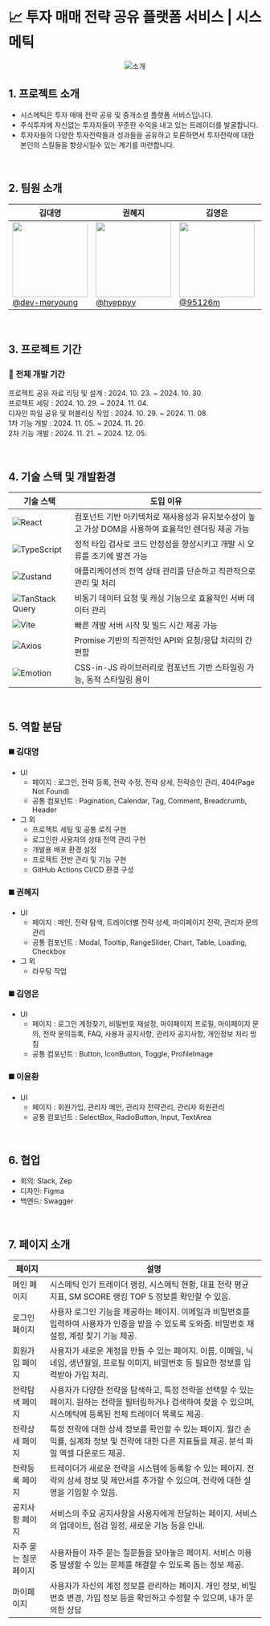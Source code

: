 # 📈 투자 매매 전략 공유 플랫폼 서비스 | 시스메틱

<p align="center">
  <img alt="소개" src="https://github.com/user-attachments/assets/4f139e03-ef78-4fbe-8a8e-7db94d8c2d20">
</p>

## 1. 프로젝트 소개

- 시스메틱은 투자 매매 전략 공유 및 중개소셜 플랫폼 서비스입니다.
- 주식투자에 자신없는 투자자들이 꾸준한 수익을 내고 있는 트레이더를 발굴합니다.
- 투자자들의 다양한 투자전략들과 성과들을 공유하고 토론하면서 투자전략에 대한 본인의 스킬들을 향상시킬수 있는 계기를 마련합니다.

<br>

## 2. 팀원 소개

| **김대영**                                                                                                                                    | **권혜지**                                                                                                                         | **김영은**                                                                                                                                                  | **이윤환**                                                                                                                                                  |
| --------------------------------------------------------------------------------------------------------------------------------------------- | ---------------------------------------------------------------------------------------------------------------------------------- | ----------------------------------------------------------------------------------------------------------------------------------------------------------- | ----------------------------------------------------------------------------------------------------------------------------------------------------------- |
| [<img src="https://avatars.githubusercontent.com/u/106634493?v=4" height=150 width=150> <br/> @dev-meryoung](https://github.com/dev-meryoung) | [<img src="https://avatars.githubusercontent.com/u/92978022?v=4" height=150 width=150> <br/> @hyeppyy](https://github.com/hyeppyy) | [<img src="https://github.com/user-attachments/assets/d1d2b36b-27cd-4ac3-b453-c8f41b0f5424" height=150 width=150> <br/> @95126m](https://github.com/95126m) | [<img src="https://github.com/user-attachments/assets/a53e52f4-7a93-4448-ba6f-21450dca2781" height=150 width=150> <br/> @unanbb](https://github.com/unanbb) |

<br>

## 3. 프로젝트 기간

### 📅 전체 개발 기간

프로젝트 공유 자료 리딩 및 설계 : 2024. 10. 23. ~ 2024. 10. 30.<br>
프로젝트 세팅 : 2024. 10. 29. ~ 2024. 11. 04.<br>
디자인 파일 공유 및 퍼블리싱 작업 : 2024. 10. 29. ~ 2024. 11. 08.<br>
1차 기능 개발 : 2024. 11. 05. ~ 2024. 11. 20.<br>
2차 기능 개발 : 2024. 11. 21. ~ 2024. 12. 05.

<br>

## 4. 기술 스택 및 개발환경

| 기술 스택                                                                                                                  | 도입 이유                                                                                           |
| -------------------------------------------------------------------------------------------------------------------------- | --------------------------------------------------------------------------------------------------- |
| ![React](https://img.shields.io/badge/react-%2320232a.svg?style=for-the-badge&logo=react&logoColor=%2361DAFB)              | 컴포넌트 기반 아키텍처로 재사용성과 유지보수성이 높고 가상 DOM을 사용하여 효율적인 렌더링 제공 가능 |
| ![TypeScript](https://img.shields.io/badge/typescript-%23007ACC.svg?style=for-the-badge&logo=typescript&logoColor=white)   | 정적 타입 검사로 코드 안정성을 향상시키고 개발 시 오류를 조기에 발견 가능                           |
| ![Zustand](https://img.shields.io/badge/zustand-2759C6.svg?style=for-the-badge&logo=zustand&logoColor=white)               | 애플리케이션의 전역 상태 관리를 단순하고 직관적으로 관리 및 처리                                    |
| ![TanStack Query](https://img.shields.io/badge/tanstack--query-FF4154?style=for-the-badge&logo=reactquery&logoColor=white) | 비동기 데이터 요청 및 캐싱 기능으로 효율적인 서버 데이터 관리                                       |
| ![Vite](https://img.shields.io/badge/vite-%23646CFF.svg?style=for-the-badge&logo=vite&logoColor=white)                     | 빠른 개발 서버 시작 및 빌드 시간 제공 가능                                                          |
| ![Axios](https://img.shields.io/badge/axios-5A29E4?style=for-the-badge&logo=axios&logoColor=white)                         | Promise 기반의 직관적인 API와 요청/응답 처리의 간편함                                               |
| ![Emotion](https://img.shields.io/badge/emotion-%23FF69B4.svg?style=for-the-badge&logo=emotion&logoColor=white)            | CSS-in-JS 라이브러리로 컴포넌트 기반 스타일링 가능, 동적 스타일링 용이                              |

<br>

## 5. 역할 분담

### ◼️ 김대영

- UI
  - 페이지 : 로그인, 전략 등록, 전략 수정, 전략 상세, 전략승인 관리, 404(Page Not Found)
  - 공통 컴포넌트 : Pagination, Calendar, Tag, Comment, Breadcrumb, Header
- 그 외
  - 프로젝트 세팅 및 공통 로직 구현
  - 로그인한 사용자의 상태 전역 관리 구현
  - 개발용 배포 환경 설정
  - 프로젝트 전반 관리 및 기능 구현
  - GitHub Actions CI/CD 환경 구성

### ◼️ 권혜지

- UI
  - 페이지 : 메인, 전략 탐색, 트레이더별 전략 상세, 마이페이지 전략, 관리자 문의 관리
  - 공통 컴포넌트 : Modal, Tooltip, RangeSlider, Chart, Table, Loading, Checkbox
- 그 외
  - 라우팅 작업

### ◼️ 김영은

- UI
  - 페이지 : 로그인 계정찾기, 비밀번호 재설정, 마이페이지 프로필, 마이페이지 문의, 전략 문의등록, FAQ, 사용자 공지사항, 관리자 공지사항, 개인정보 처리 방침
  - 공통 컴포넌트 : Button, IconButton, Toggle, ProfileImage

### ◼️ 이윤환

- UI
  - 페이지 : 회원가입, 관리자 메인, 관리자 전략관리, 관리자 회원관리
  - 공통 컴포넌트 : SelectBox, RadioButton, Input, TextArea

<br>

## 6. 협업

- 회의: Slack, Zep<br>
- 디자인: Figma<br>
- 백엔드: Swagger

<br>

## 7. 페이지 소개

| 페이지                | 설명                                                                                                                                                                 |
| --------------------- | -------------------------------------------------------------------------------------------------------------------------------------------------------------------- |
| 메인 페이지           | 시스메틱 인기 트레이더 랭킹, 시스메틱 현황, 대표 전략 평균 지표, SM SCORE 랭킹 TOP 5 정보를 확인할 수 있음.                                                          |
| 로그인 페이지         | 사용자 로그인 기능을 제공하는 페이지. 이메일과 비밀번호를 입력하여 사용자가 인증을 받을 수 있도록 도와줌. 비밀번호 재설정, 계정 찾기 기능 제공.                      |
| 회원가입 페이지       | 사용자가 새로운 계정을 만들 수 있는 페이지. 이름, 이메일, 닉네임, 생년월일, 프로필 이미지, 비밀번호 등 필요한 정보를 입력받아 가입 처리.                             |
| 전략탐색 페이지       | 사용자가 다양한 전략을 탐색하고, 특정 전략을 선택할 수 있는 페이지. 원하는 전략을 필터링하거나 검색하여 찾을 수 있으며, 시스메틱에 등록된 전체 트레이더 목록도 제공. |
| 전략상세 페이지       | 특정 전략에 대한 상세 정보를 확인할 수 있는 페이지. 월간 손익률, 실계좌 정보 및 전략에 대한 다른 지표들을 제공. 분석 파일 엑셀 다운로드 제공.                        |
| 전략등록 페이지       | 트레이더가 새로운 전략을 시스템에 등록할 수 있는 페이지. 전략의 상세 정보 및 제안서를 추가할 수 있으며, 전략에 대한 설명을 기입할 수 있음.                           |
| 공지사항 페이지       | 서비스의 주요 공지사항을 사용자에게 전달하는 페이지. 서비스의 업데이트, 점검 일정, 새로운 기능 등을 안내.                                                            |
| 자주 묻는 질문 페이지 | 사용자들이 자주 묻는 질문들을 모아놓은 페이지. 서비스 이용 중 발생할 수 있는 문제를 해결할 수 있도록 돕는 정보 제공.                                                 |
| 마이페이지            | 사용자가 자신의 계정 정보를 관리하는 페이지. 개인 정보, 비밀번호 변경, 가입 정보 등을 확인하고 수정할 수 있으며, 내가 문의한 상담                                    |
